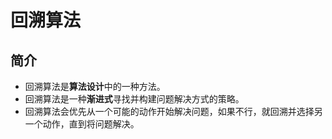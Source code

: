 # 回溯算法
## 简介
* 回溯算法是**算法设计**中的一种方法。
* 回溯算法是一种**渐进式**寻找并构建问题解决方式的策略。
* 回溯算法会优先从一个可能的动作开始解决问题，如果不行，就回溯并选择另一个动作，直到将问题解决。